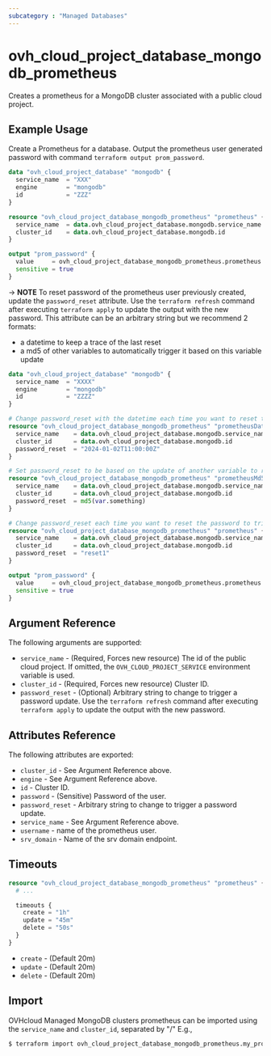 ```yaml
---
subcategory : "Managed Databases"
---
```


# ovh_cloud_project_database_mongodb_prometheus

Creates a prometheus for a MongoDB cluster associated with a public cloud project.

## Example Usage

Create a Prometheus for a database. Output the prometheus user generated password with command `terraform output prom_password`.

```terraform
data "ovh_cloud_project_database" "mongodb" {
  service_name  = "XXX"
  engine        = "mongodb"
  id            = "ZZZ"
}

resource "ovh_cloud_project_database_mongodb_prometheus" "prometheus" {
  service_name  = data.ovh_cloud_project_database.mongodb.service_name
  cluster_id    = data.ovh_cloud_project_database.mongodb.id
}

output "prom_password" {
  value     = ovh_cloud_project_database_mongodb_prometheus.prometheus.password
  sensitive = true
}
```

-> **NOTE** To reset password of the prometheus user previously created, update the `password_reset` attribute. Use the `terraform refresh` command after executing `terraform apply` to update the output with the new password. This attribute can be an arbitrary string but we recommend 2 formats:
- a datetime to keep a trace of the last reset
- a md5 of other variables to automatically trigger it based on this variable update

```terraform
data "ovh_cloud_project_database" "mongodb" {
  service_name  = "XXXX"
  engine        = "mongodb"
  id            = "ZZZZ"
}

# Change password_reset with the datetime each time you want to reset the password to trigger an update
resource "ovh_cloud_project_database_mongodb_prometheus" "prometheusDatetime" {
  service_name    = data.ovh_cloud_project_database.mongodb.service_name
  cluster_id      = data.ovh_cloud_project_database.mongodb.id
  password_reset  = "2024-01-02T11:00:00Z"
}

# Set password_reset to be based on the update of another variable to reset the password
resource "ovh_cloud_project_database_mongodb_prometheus" "prometheusMd5" {
  service_name    = data.ovh_cloud_project_database.mongodb.service_name
  cluster_id      = data.ovh_cloud_project_database.mongodb.id
  password_reset  = md5(var.something)
}

# Change password_reset each time you want to reset the password to trigger an update
resource "ovh_cloud_project_database_mongodb_prometheus" "prometheus" {
  service_name    = data.ovh_cloud_project_database.mongodb.service_name
  cluster_id      = data.ovh_cloud_project_database.mongodb.id
  password_reset  = "reset1"
}

output "prom_password" {
  value     = ovh_cloud_project_database_mongodb_prometheus.prometheus.password
  sensitive = true
}
```

## Argument Reference

The following arguments are supported:

* `service_name` - (Required, Forces new resource) The id of the public cloud project. If omitted, the `OVH_CLOUD_PROJECT_SERVICE` environment variable is used.
* `cluster_id` - (Required, Forces new resource) Cluster ID.
* `password_reset` - (Optional) Arbitrary string to change to trigger a password update. Use the `terraform refresh` command after executing `terraform apply` to update the output with the new password.

## Attributes Reference

The following attributes are exported:

* `cluster_id` - See Argument Reference above.
* `engine` - See Argument Reference above.
* `id` - Cluster ID.
* `password` - (Sensitive) Password of the user.
* `password_reset` - Arbitrary string to change to trigger a password update.
* `service_name` - See Argument Reference above.
* `username` - name of the prometheus user.
* `srv_domain` - Name of the srv domain endpoint.

## Timeouts

```terraform
resource "ovh_cloud_project_database_mongodb_prometheus" "prometheus" {
  # ...

  timeouts {
    create = "1h"
    update = "45m"
    delete = "50s"
  }
}
```
* `create` - (Default 20m)
* `update` - (Default 20m)
* `delete` - (Default 20m)

## Import

OVHcloud Managed MongoDB clusters prometheus can be imported using the `service_name` and `cluster_id`, separated by "/" E.g.,

```bash
$ terraform import ovh_cloud_project_database_mongodb_prometheus.my_prometheus service_name/engine/cluster_id
```
